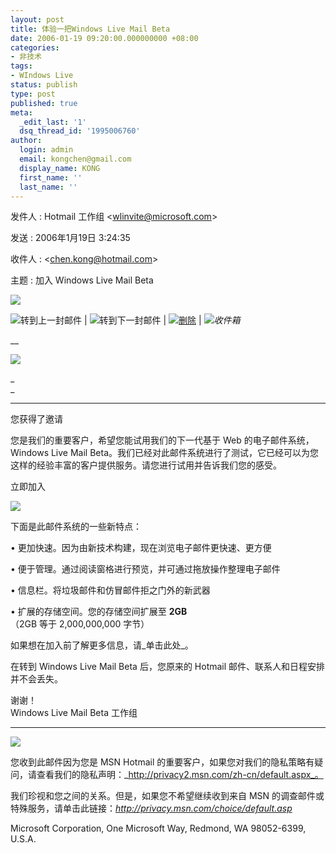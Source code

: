 ```yaml
---
layout: post
title: 体验一把Windows Live Mail Beta
date: 2006-01-19 09:20:00.000000000 +08:00
categories:
- 非技术
tags:
- WIndows Live
status: publish
type: post
published: true
meta:
  _edit_last: '1'
  dsq_thread_id: '1995006760'
author:
  login: admin
  email: kongchen@gmail.com
  display_name: KONG
  first_name: ''
  last_name: ''
---
```

发件人 : Hotmail 工作组 <wlinvite@microsoft.com\>

发送 : 2006年1月19日 3:24:35

收件人 : <chen.kong@hotmail.com\>

主题 : 加入 Windows Live Mail Beta

![](assets/spacer.gif)

![转到上一封邮件](assets/i.p.previous.gif)
|
![转到下一封邮件](assets/i.p.next.gif)
|
[![删除](assets/i.p.delete.gif)][0]
|
![](assets/i.p.folder.inbox.gif)_收件箱_

__

_![](assets/windows_live_mail_beta.gif)_

_  
_  

---

您获得了邀请

您是我们的重要客户，希望您能试用我们的下一代基于 Web 的电子邮件系统，Windows Live Mail Beta。我们已经对此邮件系统进行了测试，它已经可以为您这样的经验丰富的客户提供服务。请您进行试用并告诉我们您的感受。

立即加入

![](assets/EMAIL?pageName=AdminInvite:5d21c51a-b161-4314-9b0e-4911fb2b2e6d) 

下面是此邮件系统的一些新特点：

• 更加快速。因为由新技术构建，现在浏览电子邮件更快速、更方便

• 便于管理。通过阅读窗格进行预览，并可通过拖放操作整理电子邮件

• 信息栏。将垃圾邮件和仿冒邮件拒之门外的新武器

• 扩展的存储空间。您的存储空间扩展至 **2GB**  
（2GB 等于 2,000,000,000 字节）

如果想在加入前了解更多信息，请_单击此处_。 

在转到 Windows Live Mail Beta 后，您原来的 Hotmail 邮件、联系人和日程安排并不会丢失。

谢谢！  
Windows Live Mail Beta 工作组

---

![](assets/ideas_ms_logo.gif) 

您收到此邮件因为您是 MSN Hotmail 的重要客户，如果您对我们的隐私策略有疑问，请查看我们的隐私声明：_http://privacy2.msn.com/zh-cn/default.aspx_。

我们珍视和您之间的关系。但是，如果您不希望继续收到来自 MSN 的调查邮件或特殊服务，请单击此链接：_http://privacy.msn.com/choice/default.asp_

Microsoft Corporation, One Microsoft Way, Redmond, WA 98052-6399, U.S.A.

[0]: http://spaces.msn.com/mmm2005-11-01_10.54/#